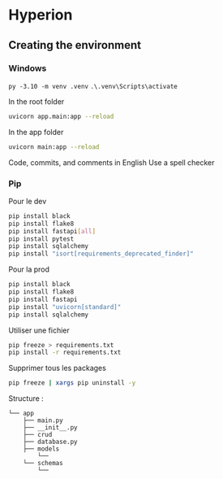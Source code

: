 # Hyperion

## Creating the environment

### Windows

`py -3.10 -m venv .venv`
`.\.venv\Scripts\activate`

In the root folder

```bash
uvicorn app.main:app --reload
```

In the app folder

```bash
uvicorn main:app --reload
```

Code, commits, and comments in English
Use a spell checker

### Pip

Pour le dev

```bash
pip install black
pip install flake8
pip install fastapi[all]
pip install pytest
pip install sqlalchemy
pip install "isort[requirements_deprecated_finder]"
```

Pour la prod

```bash
pip install black
pip install flake8
pip install fastapi
pip install "uvicorn[standard]"
pip install sqlalchemy
```

Utiliser une fichier

```bash
pip freeze > requirements.txt
pip install -r requirements.txt
```

Supprimer tous les packages

```bash
pip freeze | xargs pip uninstall -y
```

Structure :

``` 
└── app
    ├── main.py
    ├── __init__.py
    ├── crud
    ├── database.py
    ├── models
        └──
    └── schemas
        └──
```